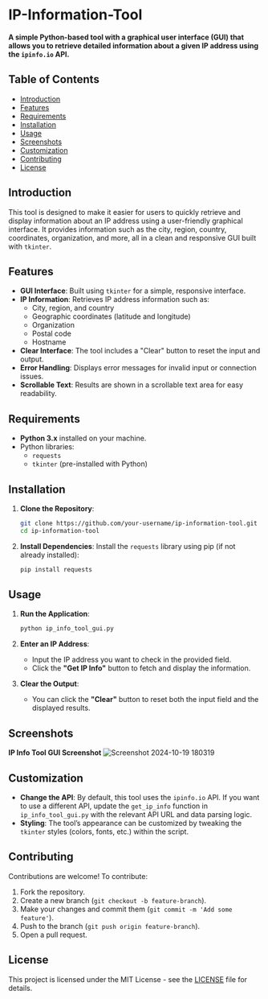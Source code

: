 # IP-Information-Tool

**A simple Python-based tool with a graphical user interface (GUI) that allows you to retrieve detailed information about a given IP address using the `ipinfo.io` API.**

## Table of Contents
- [Introduction](#introduction)
- [Features](#features)
- [Requirements](#requirements)
- [Installation](#installation)
- [Usage](#usage)
- [Screenshots](#screenshots)
- [Customization](#customization)
- [Contributing](#contributing)
- [License](#license)

## Introduction
This tool is designed to make it easier for users to quickly retrieve and display information about an IP address using a user-friendly graphical interface. It provides information such as the city, region, country, coordinates, organization, and more, all in a clean and responsive GUI built with `tkinter`.

## Features
- **GUI Interface**: Built using `tkinter` for a simple, responsive interface.
- **IP Information**: Retrieves IP address information such as:
  - City, region, and country
  - Geographic coordinates (latitude and longitude)
  - Organization
  - Postal code
  - Hostname
- **Clear Interface**: The tool includes a "Clear" button to reset the input and output.
- **Error Handling**: Displays error messages for invalid input or connection issues.
- **Scrollable Text**: Results are shown in a scrollable text area for easy readability.

## Requirements
- **Python 3.x** installed on your machine.
- Python libraries:
  - `requests`
  - `tkinter` (pre-installed with Python)

## Installation

1. **Clone the Repository**:
    ```bash
    git clone https://github.com/your-username/ip-information-tool.git
    cd ip-information-tool
    ```

2. **Install Dependencies**:
   Install the `requests` library using pip (if not already installed):
   ```bash
   pip install requests
   ```

## Usage

1. **Run the Application**:
   ```bash
   python ip_info_tool_gui.py
   ```

2. **Enter an IP Address**:
   - Input the IP address you want to check in the provided field.
   - Click the **"Get IP Info"** button to fetch and display the information.

3. **Clear the Output**:
   - You can click the **"Clear"** button to reset both the input field and the displayed results.

## Screenshots
**IP Info Tool GUI Screenshot**
![Screenshot 2024-10-19 180319](https://github.com/user-attachments/assets/45aef57b-77ec-48ea-8297-ff09dfda7e1c)


## Customization
- **Change the API**: By default, this tool uses the `ipinfo.io` API. If you want to use a different API, update the `get_ip_info` function in `ip_info_tool_gui.py` with the relevant API URL and data parsing logic.
- **Styling**: The tool’s appearance can be customized by tweaking the `tkinter` styles (colors, fonts, etc.) within the script.

## Contributing
Contributions are welcome! To contribute:
1. Fork the repository.
2. Create a new branch (`git checkout -b feature-branch`).
3. Make your changes and commit them (`git commit -m 'Add some feature'`).
4. Push to the branch (`git push origin feature-branch`).
5. Open a pull request.

## License
This project is licensed under the MIT License - see the [LICENSE](license) file for details.
